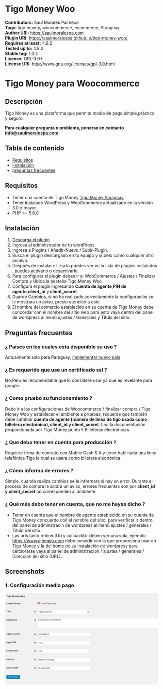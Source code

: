 # Tigo Money Woo #
**Contributors:**       Saul Morales Pacheco  
**Tags:**               tigo money, woocommerce, ecommerce, Paraguay  
**Author URI:**         https://saulmoralespa.com  
**Plugin URI:**         https://saulmoralespa.github.io/tigo-money-woo/  
**Requires at least:**  4.8.2  
**Tested up to:**       4.8.2  
**Stable tag:**         1.0.2  
**License:**            GPL-3.0+  
**License URI:**        http://www.gnu.org/licenses/gpl-3.0.html  


# Tigo Money para Woocommerce

## Descripción ##
Tigo  Money  es  una  plataforma  que permite medio de pago simple,práctico y seguro.

**Para cualquier pregunta o problema, ponerse en contacto [info@saulmoralespa.com](mailto:info@saulmoralespa.com)**

## Tabla de contenido

* [Requisitos](#requisitos)
* [Instalación](#instalación)
* [preguntas frecuentes](#preguntas-frecuentes)

## Requisitos ##

* Tener una cuenta de Tigo Money [Tigo Money Paraguay](https://money.tigo.com.py/empresas/boton-de-pago)
* Tener instalado WordPress y WooCommerce actualizado en la versión 3.0 o mayor.
* PHP >= 5.6.0

## Instalación ##

1. [Descarga el plugin](https://github.com/saulmoralespa/tigo-money-woo/archive/master.zip)
2. Ingresa al administrador de tu wordPress.
3. Ingresa a Plugins / Añadir-Nuevo / Subir-Plugin. 
4. Busca el plugin descargado en tu equipo y súbelo como cualquier otro archivo.
5. Después de instalar el .zip lo puedes ver en la lista de plugins instalados , puedes activarlo o desactivarlo.
6. Para configurar el plugin debes ir a: WooCommerce / Ajustes / Finalizar Compra y Ubica la pestaña Tigo Money Woo.
7. Configura el plugin ingresando  **Cuenta de agente**,**PIN de agente**,**client_id** y **client_secret**
8. Guarde Cambios, si no ha realizado correctamente la configuración se le mostrara un aviso, preste atención a este.
9. El nombre del comercio establecido en su cuenta de Tigo Money debe concordar con el nombre del sitio web para esto vaya dentro del panel de wordpress al menú ajustes / Generales y Título del sitio.

## Preguntas frecuentes ##

### ¿ Países en los cuales esta disponible su uso ? ###

Actualmente solo para Paraguay, [implementar nuevo país](mailto:info@saulmoralespa.com)

### ¿ Es requerido que use un certificado ssl ? ###

No.Pero es recomendable que lo considere usar ya que es revelante para google.

### ¿ Como pruebo su funcionamiento ? ###

Debe ir a las configuraciones de Woocommerce / finalizar compra / Tigo Money Woo y establecer el ambiente a pruebas, recuerde que también debe cambiar **cuenta de agente (número de linea de tigo usada como billetera electrónica), client_id y client_secret**. Lea la documentación proporcionada por Tigo Money punto 5.Billeteras electrónicas.

### ¿ Que debo tener en cuenta para producción ? ###

Requiere firma de contrato con Mobile Cash S.A y tener habilitada una línea telefónica Tigo la cual se usara como billetera electrónica.

###  ¿ Cómo informa de errores ? ###

Simple, cuando realiza cambios se le informara si hay un error. Durante el proceso de compra le saldra un aviso, errores frecuentes son por  **client_id y client_secret** no corresponden al ambiente.

### ¿ Qué más debo tener en cuenta, que no me hayas dicho ? ####

* Tener en cuenta que el nombre de agente establecido en su cuenta de Tigo Money concuerde con el nombre del sitio, para verificar ir dentro del panel de adminstracin de wordpress al menú ajustes / generales / Título del sitio.
* Las urls tanto redirectUri y callbackUr deben ser una sola, ejemplo https://www.ejemplo.com debe concidir con la que proporciona usar en Tigo Money y la del home de su instalación de wordpress para cerciorarse vaya al panel de administracion / ajustes / generales / Dirección del sitio (URL). 

## Screenshots ##

### 1. Configuración medio pago ###
![Configuración medio pago](assets/img/screenshot-1.png)